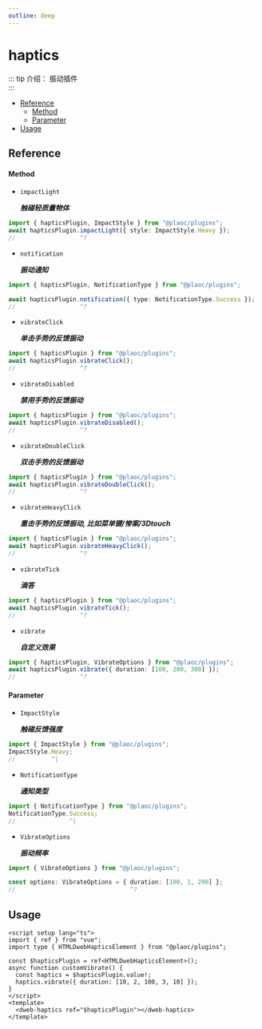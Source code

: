 ```yaml
---
outline: deep
---
```


# haptics

<Badges name="@plaoc/plugins" />

::: tip 介绍：
振动插件  
:::

- [Reference](#reference)
  - [Method](#method)
  - [Parameter](#parameter)
- [Usage](#usage)

## Reference

#### Method

- `impactLight`

  **_触碰轻质量物体_**

```ts twoslash
import { hapticsPlugin, ImpactStyle } from "@plaoc/plugins";
await hapticsPlugin.impactLight({ style: ImpactStyle.Heavy });
//                  ^?
```

- `notification`

  **_振动通知_**

```ts twoslash
import { hapticsPlugin, NotificationType } from "@plaoc/plugins";

await hapticsPlugin.notification({ type: NotificationType.Success });
//                  ^?
```

- `vibrateClick`

  **_单击手势的反馈振动_**

```ts twoslash
import { hapticsPlugin } from "@plaoc/plugins";
await hapticsPlugin.vibrateClick();
//                  ^?
```

- `vibrateDisabled`

  **_禁用手势的反馈振动_**

```ts twoslash
import { hapticsPlugin } from "@plaoc/plugins";
await hapticsPlugin.vibrateDisabled();
//                  ^?
```

- `vibrateDoubleClick`

  **_双击手势的反馈振动_**

```ts twoslash
import { hapticsPlugin } from "@plaoc/plugins";
await hapticsPlugin.vibrateDoubleClick();
//                  ^?
```

- `vibrateHeavyClick`

  **_重击手势的反馈振动, 比如菜单键/惨案/3Dtouch_**

```ts twoslash
import { hapticsPlugin } from "@plaoc/plugins";
await hapticsPlugin.vibrateHeavyClick();
//                  ^?
```

- `vibrateTick`

  **_滴答_**

```ts twoslash
import { hapticsPlugin } from "@plaoc/plugins";
await hapticsPlugin.vibrateTick();
//                  ^?
```

- `vibrate`

  **_自定义效果_**

```ts twoslash
import { hapticsPlugin, VibrateOptions } from "@plaoc/plugins";
await hapticsPlugin.vibrate({ duration: [100, 200, 300] });
//                  ^?
```

#### Parameter

- `ImpactStyle`

  **_触碰反馈强度_**

```ts twoslash
import { ImpactStyle } from "@plaoc/plugins";
ImpactStyle.Heavy;
//          ^|
```

- `NotificationType`

  **_通知类型_**

```ts twoslash
import { NotificationType } from "@plaoc/plugins";
NotificationType.Success;
//               ^|
```

- `VibrateOptions`

  **_振动频率_**

```ts twoslash
import { VibrateOptions } from "@plaoc/plugins";

const options: VibrateOptions = { duration: [100, 1, 200] };
//                                ^?
```

## Usage

```vue {5,8}
<script setup lang="ts">
import { ref } from "vue";
import type { HTMLDwebHapticsElement } from "@plaoc/plugins";

const $hapticsPlugin = ref<HTMLDwebHapticsElement>();
async function customVibrate() {
  const haptics = $hapticsPlugin.value!;
  haptics.vibrate({ duration: [10, 2, 100, 3, 10] });
}
</script>
<template>
  <dweb-haptics ref="$hapticsPlugin"></dweb-haptics>
</template>
```
